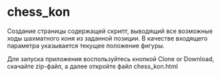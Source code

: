 # chess_kon
Создание страницы содержащей скрипт, выводящий все возможные ходы шахматного коня из заданной позиции.
В качестве входящего параметра указывается текущее положение фигуры.

Для запуска приложения воспользуйтесь кнопкой Clone or Download, скачайте zip-файл, а далее откройте файл chess_kon.html
